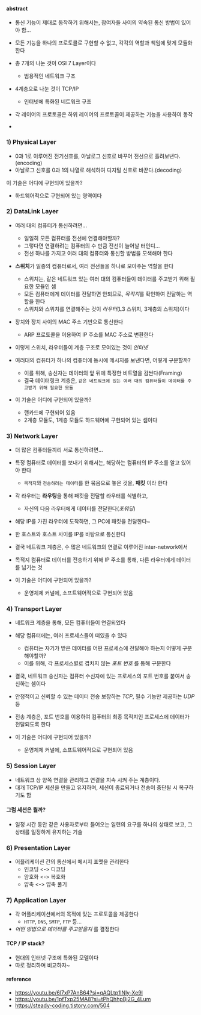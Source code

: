 
#### abstract
- 통신 기능이 제대로 동작하기 위해서는, 참여자들 사이의 약속된 통신 방법이 있어야 함...
- 모든 기능을 하나의 프로토콜로 구현할 수 없고, 각각의 역할과 책임에 맞게 모듈화 한다
- 총 7개의 나눈 것이 OSI 7 Layer이다
	- 범용적인 네트워크 구조
- 4계층으로 나눈 것이 TCP/IP
	- 인터넷에 특화된 네트워크 구조

- 각 레이어의 프로토콜은 하위 레이어의 프로토콜이 제공하는 기능을 사용하여 동작
- 
### 1) Physical Layer
- 0과 1로 이루어진 전기신호를, 아날로그 신호로 바꾸어 전선으로 흘려보낸다.(encoding)
- 아날로그 신호를 0과 1의 나열로 해석하여 디지털 신호로 바꾼다.(decoding)

이 기술은 어디에 구현되어 있을까?
- 하드웨어적으로 구현되어 있는 영역이다

### 2) DataLink Layer
- 여러 대의 컴퓨터가 통신하려면...
	- 일일히 모든 컴퓨터를 전선에 연결해야할까?
	- 그렇다면 연결하려는 컴퓨터의 수 만큼 전선이 늘어날 터인디...
	- 전선 하나를 가지고 여러 대의 컴퓨터와 통신할 방법을 모색해야 한다
- **스위치**가 일종의 컴퓨터로서, 여러 전선들을 하나로 모아주는 역할을 한다
	- 스위치는, 같은 네트워크 있는 여러 대의 컴퓨터들이 데이터를 주고받기 위해 필요한 모듈인 셈
	- 모든 컴퓨터에게 데이터를 전달하면 안되므로, *목적지*를 확인하여 전달하는 역할을 한다
	- 스위치와 스위치를 연결해주는 것이 *라우터*(L3 스위치, 3계층의 스위치)이다
 
- 장치와 장치 사이의 MAC 주소 기반으로 통신한다
	- ARP 프로토콜을 이용하여 IP 주소를 MAC 주소로 변환한다

- 이렇게 스위치, 라우터들이 계층 구조로 모여있는 것이 *인터넷*
- 여러대의 컴퓨터가 하나의 컴퓨터에 동시에 메시지를 보낸다면, 어떻게 구분할까?
	- 이를 위해, 송신자는 데이터의 앞 뒤에 특정한 비트열을 감싼다(Framing)
	- 결국 데이터링크 계층은, `같은 네트워크에 있는 여러 대의 컴퓨터들이 데이터를 주고받기 위해 필요한 모듈`

- 이 기술은 어디에 구현되어 있을까?
	- 랜카드에 구현되어 있음
	- 2계층 모듈도, 1계층 모듈도 하드웨어에 구현되어 있는 셈이다

### 3) Network Layer
- 더 많은 컴퓨터들끼리 서로 통신하려면...
- 특정 컴퓨터로 데이터를 보내기 위해서는, 해당하는 컴퓨터의 IP 주소를 알고 있어야 한다
	- `목적지`와 `전송하려는 데이터`를 한 묶음으로 놓은 것을, **패킷** 이라 한다
- 각 라우터는 **라우팅**을 통해 패킷을 전달할 라우터를 식별하고,
	- 자신의 다음 라우터에게 데이터를 전달한다(*포워딩*)
- 해당 IP를 가진 라우터에 도착하면, 그 PC에 패킷을 전달한다~

- 한 호스트와 호스트 사이를 IP를 바탕으로 통신한다

- 결국 네트워크 계층은, 수 많은 네트워크의 연결로 이루어진 inter-network에서
- 목적지 컴퓨터로 데이터를 전송하기 위해 IP 주소를 통해, 다른 라우터에게 데이터를 넘기는 것

- 이 기술은 어디에 구현되어 있을까?
	- 운영체제 커널에, 소프트웨어적으로 구현되어 있음

### 4) Transport Layer
- 네트워크 계층을 통해, 모든 컴퓨터들이 연결되었다
- 해당 컴퓨터에는, 여러 프로세스들이 떠있을 수 있다
	- 컴퓨터는 자기가 받은 데이터를 어떤 프로세스에 전달해야 하는지 어떻게 구분해야할까?
	- 이를 위해, 각 프로세스별로 겹치지 않는 *포트 번호* 를 통해 구분한다
- 결국, 네트워크 송신자는 컴퓨터 수신자에 있는 프로세스의 포트 번호를 붙여서 송신하는 셈이다
-  안정적이고 신뢰할 수 있는 데이터 전송 보장하는 *TCP*, 필수 기능만 제공하는 *UDP* 등

- 전송 계층은, 포트 번호를 이용하여 컴퓨터의 최종 목적지인 프로세스에 데이터가 전달되도록 한다

- 이 기술은 어디에 구현되어 있을까?
	- 운영체제 커널에, 소프트웨어적으로 구현되어 있음


### 5) Session Layer
- 네트워크 상 양쪽 연결을 관리하고 연결을 지속 시켜 주는 계층이다.
- 대개 TCP/IP 세션을 만들고 유지하며, 세션이 종료되거나 전송이 중단될 시 복구하기도 함
#### 그럼 세션은 뭘까?
- 일정 시간 동안 같은 사용자로부터 들어오는 일련의 요구를 하나의 상태로 보고, 그 상태를 일정하게 유지하는 기술

### 6) Presentation Layer
- 어플리케이션 간의 통신에서 메시지 포맷을 관리한다
	- 인코딩 <-> 디코딩
	- 암호화 <-> 복호화
	- 압축 <-> 압축 풀기

### 7) Application Layer
- 각 어플리케이션에서의 목적에 맞는 프로토콜을 제공한다
	- `HTTP`, `DNS`, `SMTP`, `FTP` 등...
- *어떤 방법으로 데이터를 주고받을지* 를 결정한다


#### TCP / IP stack?
- 현대의 인터넷 구조에 특화된 모델이다
- 따로 정리하며 비교하자~

#### reference
- https://youtu.be/6l7xP7AnB64?si=qAQLtp1lNly-Xe9l
- https://youtu.be/1pfTxp25MA8?si=tPhQhhpBj2G_4Lum
- https://steady-coding.tistory.com/504